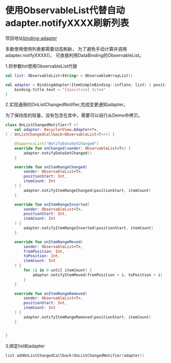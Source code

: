 # 使用ObservableList代替自动adapter.notifyXXXX刷新列表
项目地址[binding-adapter](https://github.com/ve3344/binding-adapter)

多数使用使用列表都需要动态刷新，
为了避免手动计算并调用adapter.notifyXXXX()，
可直接利用DataBinding的ObservableList。

1.将参数list使用ObservableList代替
```kotlin
val list: ObservableList<String> = ObservableArrayList()

val adapter = BindingAdapter(ItemSimpleBinding::inflate, list) { position, item ->
    binding.title.text = "[$position] $item"
}
```

2.实现通用的OnListChangedNotifier,完成变更通知adapter。

为了保持库的轻量，没有包含在库中，需要可以自行从Demo中拷贝。

```kotlin
class OnListChangedNotifier<T >(
    val adapter: RecyclerView.Adapter<*>,
) : OnListChangedCallback<ObservableList<T>>() {

    @SuppressLint("NotifyDataSetChanged")
    override fun onChanged(sender: ObservableList<T>) {
        adapter.notifyDataSetChanged()
    }

    override fun onItemRangeChanged(
        sender: ObservableList<T>,
        positionStart: Int,
        itemCount: Int
    ) {
        adapter.notifyItemRangeChanged(positionStart, itemCount)
    }

    override fun onItemRangeInserted(
        sender: ObservableList<T>,
        positionStart: Int,
        itemCount: Int
    ) {
        adapter.notifyItemRangeInserted(positionStart, itemCount)
    }

    override fun onItemRangeMoved(
        sender: ObservableList<T>,
        fromPosition: Int,
        toPosition: Int,
        itemCount: Int
    ) {
        for (i in 0 until itemCount) {
            adapter.notifyItemMoved(fromPosition + i, toPosition + i)
        }
    }

    override fun onItemRangeRemoved(
        sender: ObservableList<T>,
        positionStart: Int,
        itemCount: Int
    ) {
        adapter.notifyItemRangeRemoved(positionStart, itemCount)
    }


}
```
3.绑定list和adapter
```kotlin
list.addOnListChangedCallback(OnListChangedNotifier(adapter))
```